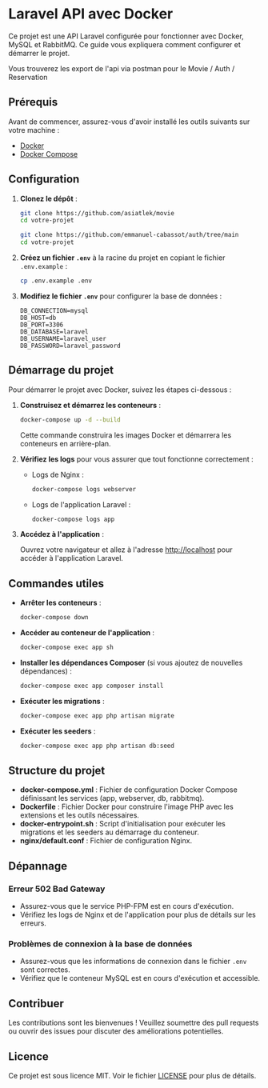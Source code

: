 # Laravel API avec Docker

Ce projet est une API Laravel configurée pour fonctionner avec Docker, MySQL et RabbitMQ. Ce guide vous expliquera comment configurer et démarrer le projet.

Vous trouverez les export de l'api via postman pour le Movie / Auth / Reservation

## Prérequis

Avant de commencer, assurez-vous d'avoir installé les outils suivants sur votre machine :

-   [Docker](https://www.docker.com/get-started)
-   [Docker Compose](https://docs.docker.com/compose/install/)

## Configuration

1. **Clonez le dépôt** :

    ```sh
    git clone https://github.com/asiatlek/movie
    cd votre-projet
    ```
    
    ```sh
    git clone https://github.com/emmanuel-cabassot/auth/tree/main
    cd votre-projet
    ```
    

1. **Créez un fichier `.env`** à la racine du projet en copiant le fichier `.env.example` :

    ```sh
    cp .env.example .env
    ```

2. **Modifiez le fichier `.env`** pour configurer la base de données :

    ```env
    DB_CONNECTION=mysql
    DB_HOST=db
    DB_PORT=3306
    DB_DATABASE=laravel
    DB_USERNAME=laravel_user
    DB_PASSWORD=laravel_password
    ```

## Démarrage du projet

Pour démarrer le projet avec Docker, suivez les étapes ci-dessous :

1. **Construisez et démarrez les conteneurs** :

    ```sh
    docker-compose up -d --build
    ```

    Cette commande construira les images Docker et démarrera les conteneurs en arrière-plan.

2. **Vérifiez les logs** pour vous assurer que tout fonctionne correctement :

    - Logs de Nginx :

        ```sh
        docker-compose logs webserver
        ```

    - Logs de l'application Laravel :

        ```sh
        docker-compose logs app
        ```

3. **Accédez à l'application** :

    Ouvrez votre navigateur et allez à l'adresse [http://localhost](http://localhost) pour accéder à l'application Laravel.

## Commandes utiles

-   **Arrêter les conteneurs** :

    ```sh
    docker-compose down
    ```

-   **Accéder au conteneur de l'application** :

    ```sh
    docker-compose exec app sh
    ```

-   **Installer les dépendances Composer** (si vous ajoutez de nouvelles dépendances) :

    ```sh
    docker-compose exec app composer install
    ```

-   **Exécuter les migrations** :

    ```sh
    docker-compose exec app php artisan migrate
    ```

-   **Exécuter les seeders** :

    ```sh
    docker-compose exec app php artisan db:seed
    ```

## Structure du projet

-   **docker-compose.yml** : Fichier de configuration Docker Compose définissant les services (app, webserver, db, rabbitmq).
-   **Dockerfile** : Fichier Docker pour construire l'image PHP avec les extensions et les outils nécessaires.
-   **docker-entrypoint.sh** : Script d'initialisation pour exécuter les migrations et les seeders au démarrage du conteneur.
-   **nginx/default.conf** : Fichier de configuration Nginx.

## Dépannage

### Erreur 502 Bad Gateway

-   Assurez-vous que le service PHP-FPM est en cours d'exécution.
-   Vérifiez les logs de Nginx et de l'application pour plus de détails sur les erreurs.

### Problèmes de connexion à la base de données

-   Assurez-vous que les informations de connexion dans le fichier `.env` sont correctes.
-   Vérifiez que le conteneur MySQL est en cours d'exécution et accessible.

## Contribuer

Les contributions sont les bienvenues ! Veuillez soumettre des pull requests ou ouvrir des issues pour discuter des améliorations potentielles.

## Licence

Ce projet est sous licence MIT. Voir le fichier [LICENSE](LICENSE) pour plus de détails.
